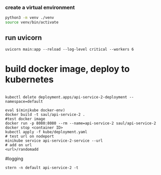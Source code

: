 ### create a virtual environment
```bash
python3 -m venv ./venv
source venv/bin/activate
```

## run uvicorn
```
uvicorn main:app --reload --log-level critical --workers 6

```

# build docker image, deploy to kubernetes
```shell script

kubectl delete deployment.apps/api-service-2-deployment --namespace=default

eval $(minikube docker-env)
docker build -t saul/api-service-2 .
#test docker image
docker run -p 8080:8080 --rm --name=api-service-2 saul/api-service-2
docker stop <container ID>
kubectl apply -f kube/deployment.yaml
# test url on nodeport
minikube service api-service-2-service --url
# add on url 
<url>/randomadd
```

#logging 
```
stern -n default api-service-2 -t
```